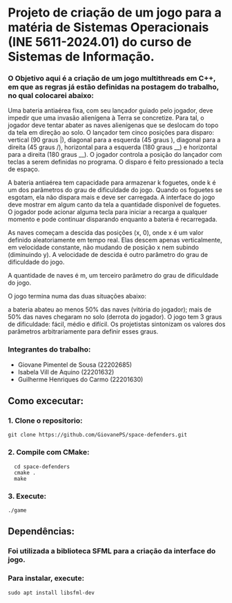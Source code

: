 # Projeto de criação de um jogo para a matéria de Sistemas Operacionais (INE 5611-2024.01) do curso de Sistemas de Informação.

### O Objetivo aqui é a criação de um jogo multithreads em C++, em que as regras já estão definidas na postagem do trabalho, no qual colocarei abaixo:

Uma bateria antiaérea fixa, com seu lançador guiado pelo jogador, deve impedir que uma invasão alienígena à Terra se concretize. Para tal, o jogador deve tentar abater as naves alienígenas que se deslocam do topo da tela em direção ao solo. O lançador tem cinco posições para disparo:  vertical (90 graus |), diagonal para a esquerda (45 graus \), diagonal para a direita (45 graus /), horizontal para a esquerda (180 graus __) e horizontal para a direita (180 graus __). O jogador controla a posição do lançador com teclas a serem definidas no programa. O disparo é feito pressionado a tecla de espaço.

A bateria antiaérea tem capacidade para armazenar k foguetes, onde k é um dos parâmetros do grau de dificuldade do jogo. Quando os foguetes se esgotam, ela não dispara mais e deve ser carregada. A interface do jogo deve mostrar em algum canto da tela a quantidade disponível de foguetes. O jogador pode acionar alguma tecla para iniciar a recarga a qualquer momento e pode continuar disparando enquanto a bateria é recarregada.

As naves começam a descida das posições (x, 0), onde x é um valor definido aleatoriamente em tempo real. Elas descem apenas verticalmente,  em velocidade constante, não mudando de posição x nem subindo (diminuindo y). A velocidade de descida é outro parâmetro do grau de dificuldade do jogo.

A quantidade de naves é m, um terceiro parâmetro do grau de dificuldade do jogo.

O jogo termina numa das duas situações abaixo:

a bateria abateu ao menos 50% das naves (vitória do jogador);
mais de 50% das naves chegaram no solo  (derrota do jogador).
 O jogo tem 3 graus de dificuldade: fácil, médio e difícil. Os projetistas sintonizam os valores dos parâmetros arbitrariamente para definir esses graus.

 ### Integrantes do trabalho:
- Giovane Pimentel de Sousa (22202685)
- Isabela Vill de Aquino (22201632)
- Guilherme Henriques do Carmo (22201630)

## Como excecutar:

### 1. Clone o repositorio:
`git clone https://github.com/GiovanePS/space-defenders.git`

### 2. Compile com CMake:
```
  cd space-defenders
  cmake .
  make
```

### 3. Execute:
`./game`

## Dependências:

### Foi utilizada a biblioteca SFML para a criação da interface do jogo.

### Para instalar, execute:
`sudo apt install libsfml-dev`